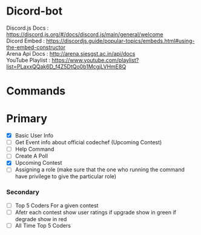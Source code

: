 # Dicord-bot
Discord.js Docs : https://discord.js.org/#/docs/discord.js/main/general/welcome
<br>
Dicord Embed : https://discordjs.guide/popular-topics/embeds.html#using-the-embed-constructor
<br>
Arena Api Docs : http://arena.siesgst.ac.in/api/docs
<br>
YouTube Playlist : https://www.youtube.com/playlist?list=PLaxxQQak6D_f4Z5DtQo0b1McgjLVHmE8Q

<h1>Commands</h1>
<h1>Primary</h1>

- [x] Basic User Info
- [ ] Get Event info about official codechef (Upcoming Contest)
- [ ] Help Command
- [ ] Create A Poll
- [x] Upcoming Contest
- [ ] Assigning a role (make sure that the one who running the command have privilege to give the particular role)

<h3>Secondary</h3>

- [ ] Top 5 Coders For a given contest
- [ ] Afetr each contest show user ratings if upgrade show in green if degrade show in red
- [ ] All Time Top 5 Coders
